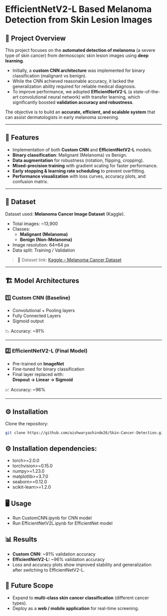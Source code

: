 # EfficientNetV2-L Based Melanoma Detection from Skin Lesion Images  

## 📌 Project Overview  
This project focuses on the **automated detection of melanoma** (a severe type of skin cancer) from dermoscopic skin lesion images using **deep learning**.  

- Initially, a **custom CNN architecture** was implemented for binary classification (malignant vs benign).  
- While the CNN achieved reasonable accuracy, it lacked the generalization ability required for reliable medical diagnosis.  
- To improve performance, we adopted **EfficientNetV2-L** (a state-of-the-art convolutional neural network) with transfer learning, which significantly boosted **validation accuracy and robustness**.  

The objective is to build an **accurate, efficient, and scalable system** that can assist dermatologists in early melanoma screening.  

---

## 🚀 Features  
- Implementation of both **Custom CNN** and **EfficientNetV2-L** models.  
- **Binary classification**: Malignant (Melanoma) vs Benign.  
- **Data augmentation** for robustness (rotation, flipping, cropping).  
- **Mixed-precision training** with gradient scaling for faster performance.  
- **Early stopping & learning rate scheduling** to prevent overfitting.  
- **Performance visualization** with loss curves, accuracy plots, and confusion matrix.  

---

## 📂 Dataset  
Dataset used: **Melanoma Cancer Image Dataset** (Kaggle).  

- Total images: ~13,900  
- Classes:  
  - **Malignant (Melanoma)**  
  - **Benign (Non-Melanoma)**  
- Image resolution: 64×64 px  
- Data split: Training / Validation  

> 📎 Dataset link: [Kaggle – Melanoma Cancer Dataset](https://www.kaggle.com/datasets/bhaveshmittal/melanoma-cancer-dataset)  

---

## 🏗️ Model Architectures  

### 1️⃣ Custom CNN (Baseline)  
- Convolutional + Pooling layers  
- Fully Connected Layers  
- Sigmoid output  

📉 Accuracy: ~91%  

---

### 2️⃣ EfficientNetV2-L (Final Model)  
- Pre-trained on **ImageNet**  
- Fine-tuned for binary classification  
- Final layer replaced with:  
  **Dropout → Linear → Sigmoid**  

📈 Accuracy: ~96%  

---

## ⚙️ Installation  

Clone the repository:  
```bash
git clone https://github.com/aishwaryashinde26/Skin-Cancer-Detection.git
```

## ⚙️ Installation dependencies:

- torch>=2.0.0
- torchvision>=0.15.0
- numpy>=1.23.0
- matplotlib>=3.7.0
- seaborn>=0.12.0
- scikit-learn>=1.2.0


## 🖥️ Usage
- Run CustomCNN.ipynb for CNN model
- Run EfficientNetV2L.ipynb for EfficientNet model

## 📊 Results
- **Custom CNN:** ~91% validation accuracy
- **EfficientNetV2-L:** ~96% validation accuracy
- Loss and accuracy plots show improved stability and generalization after switching to EfficientNetV2-L.

## 🔮 Future Scope
- Expand to **multi-class skin cancer classification** (different cancer types).
- Deploy as a **web / mobile application** for real-time screening.
